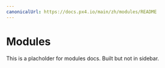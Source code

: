 ```yaml
---
canonicalUrl: https://docs.px4.io/main/zh/modules/README
---
```


# Modules

This is a placholder for modules docs. Built but not in sidebar.
